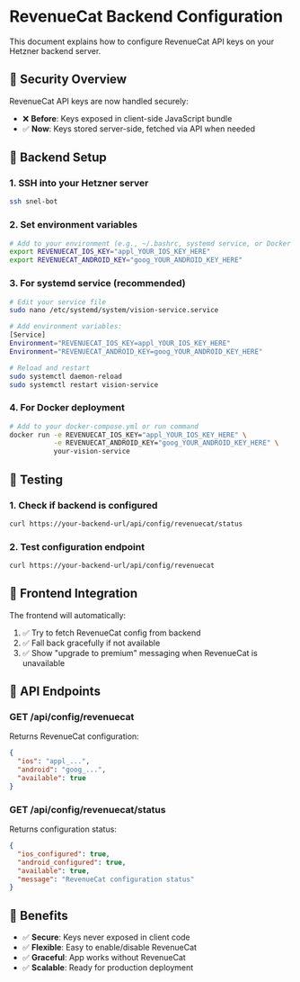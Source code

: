 # RevenueCat Backend Configuration

This document explains how to configure RevenueCat API keys on your Hetzner backend server.

## 🔐 **Security Overview**

RevenueCat API keys are now handled securely:
- ❌ **Before**: Keys exposed in client-side JavaScript bundle
- ✅ **Now**: Keys stored server-side, fetched via API when needed

## 🚀 **Backend Setup**

### **1. SSH into your Hetzner server**
```bash
ssh snel-bot
```

### **2. Set environment variables**
```bash
# Add to your environment (e.g., ~/.bashrc, systemd service, or Docker env)
export REVENUECAT_IOS_KEY="appl_YOUR_IOS_KEY_HERE"
export REVENUECAT_ANDROID_KEY="goog_YOUR_ANDROID_KEY_HERE"
```

### **3. For systemd service (recommended)**
```bash
# Edit your service file
sudo nano /etc/systemd/system/vision-service.service

# Add environment variables:
[Service]
Environment="REVENUECAT_IOS_KEY=appl_YOUR_IOS_KEY_HERE"
Environment="REVENUECAT_ANDROID_KEY=goog_YOUR_ANDROID_KEY_HERE"

# Reload and restart
sudo systemctl daemon-reload
sudo systemctl restart vision-service
```

### **4. For Docker deployment**
```bash
# Add to your docker-compose.yml or run command
docker run -e REVENUECAT_IOS_KEY="appl_YOUR_IOS_KEY_HERE" \
           -e REVENUECAT_ANDROID_KEY="goog_YOUR_ANDROID_KEY_HERE" \
           your-vision-service
```

## 🧪 **Testing**

### **1. Check if backend is configured**
```bash
curl https://your-backend-url/api/config/revenuecat/status
```

### **2. Test configuration endpoint**
```bash
curl https://your-backend-url/api/config/revenuecat
```

## 🔄 **Frontend Integration**

The frontend will automatically:
1. ✅ Try to fetch RevenueCat config from backend
2. ✅ Fall back gracefully if not available
3. ✅ Show "upgrade to premium" messaging when RevenueCat is unavailable

## 📝 **API Endpoints**

### **GET /api/config/revenuecat**
Returns RevenueCat configuration:
```json
{
  "ios": "appl_...",
  "android": "goog_...",
  "available": true
}
```

### **GET /api/config/revenuecat/status**
Returns configuration status:
```json
{
  "ios_configured": true,
  "android_configured": true,
  "available": true,
  "message": "RevenueCat configuration status"
}
```

## 🎯 **Benefits**

- ✅ **Secure**: Keys never exposed in client code
- ✅ **Flexible**: Easy to enable/disable RevenueCat
- ✅ **Graceful**: App works without RevenueCat
- ✅ **Scalable**: Ready for production deployment
